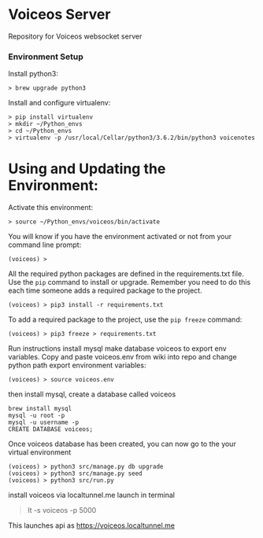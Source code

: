 # Voiceos Server
Repository for Voiceos websocket server

### Environment Setup
Install python3:
```
> brew upgrade python3
```

Install and configure virtualenv:
```
> pip install virtualenv
> mkdir ~/Python_envs
> cd ~/Python_envs
> virtualenv -p /usr/local/Cellar/python3/3.6.2/bin/python3 voicenotes
```

# Using and Updating the Environment:
Activate this environment:
```
> source ~/Python_envs/voiceos/bin/activate
```

You will know if you have the environment activated or not from your
command line prompt:
```
(voiceos) >
```

All the required python packages are defined in the
requirements.txt file. Use the `pip` command to install or
upgrade. Remember you need to do this each time someone adds a required
package to the project.
```
(voiceos) > pip3 install -r requirements.txt
```

To add a required package to the project, use the `pip freeze` command:
```
(voiceos) > pip3 freeze > requirements.txt
```

Run instructions
install mysql
make database voiceos
to export env variables. Copy and paste voiceos.env from wiki into repo and change python path
export environment variables:
```
(voiceos) > source voiceos.env

```
then install mysql, create a database called voiceos 

```
brew install mysql
mysql -u root -p
mysql -u username -p
CREATE DATABASE voiceos;
```
Once voiceos database has been created, you can now go to the your virtual environment
```
(voiceos) > python3 src/manage.py db upgrade
(voiceos) > python3 src/manage.py seed
(voiceos) > python3 src/run.py
```

install voiceos via localtunnel.me
launch in terminal
> lt -s voiceos -p 5000

This launches api as https://voiceos.localtunnel.me
